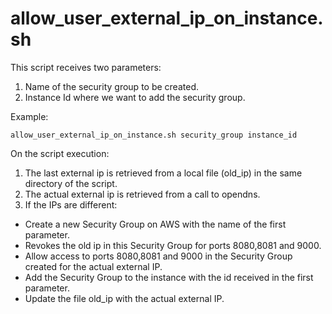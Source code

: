 # allow_user_external_ip_on_instance.sh

This script receives two parameters:

1. Name of the security group to be created.
2. Instance Id where we want to add the security group.

Example:

`allow_user_external_ip_on_instance.sh security_group instance_id`

On the script execution:

1. The last external ip is retrieved from a local file (old_ip) in the same directory of the script.
2. The actual external ip is retrieved from a call to opendns.
3. If the IPs are different:
  - Create a new Security Group on AWS with the name of the first parameter.
  - Revokes the old ip in this Security Group for ports 8080,8081 and 9000.
  - Allow access to ports 8080,8081 and 9000 in the Security Group created for the actual external IP.
  - Add the Security Group to the instance with the id received in the first parameter.
  - Update the file old_ip with the actual external IP.
